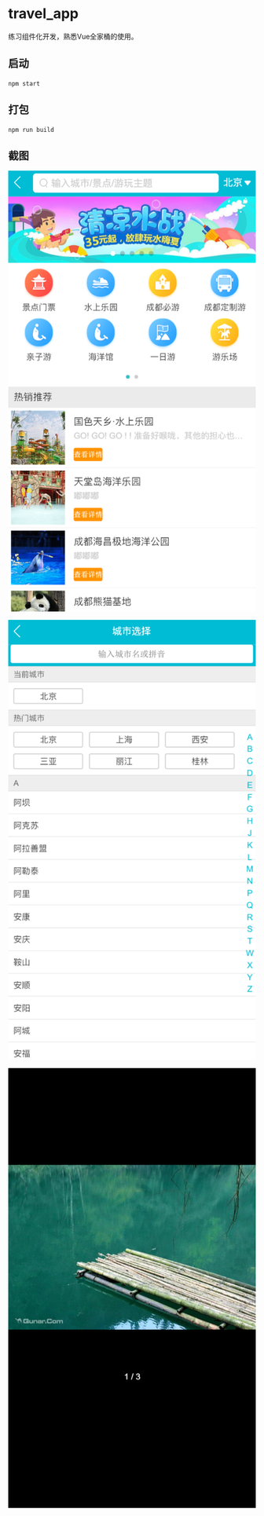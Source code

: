 # travel_app

练习组件化开发，熟悉Vue全家桶的使用。

## 启动
`npm start`

## 打包

`npm run build`

## 截图

![首页](assets/首页-1546766129803.png)

![城市选择页](assets/城市选择页.png)

![2019-01-06_170940](assets/2019-01-06_170940.png)